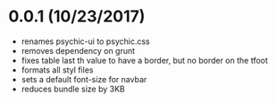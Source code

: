# 0.0.1 (10/23/2017)

- renames psychic-ui to psychic.css
- removes dependency on grunt
- fixes table last th value to have a border, but no border on the tfoot
- formats all styl files
- sets a default font-size for navbar
- reduces bundle size by 3KB 
